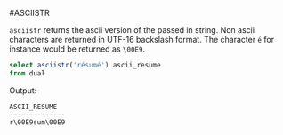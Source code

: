 #ASCIISTR

`asciistr` returns the ascii version of the passed in string. Non ascii characters are returned in UTF-16 backslash format. The character `é` for  instance would be returned as `\00E9`.

```sql
select asciistr('résumé') ascii_resume
from dual
```

Output:
```
ASCII_RESUME
--------------
r\00E9sum\00E9
```
